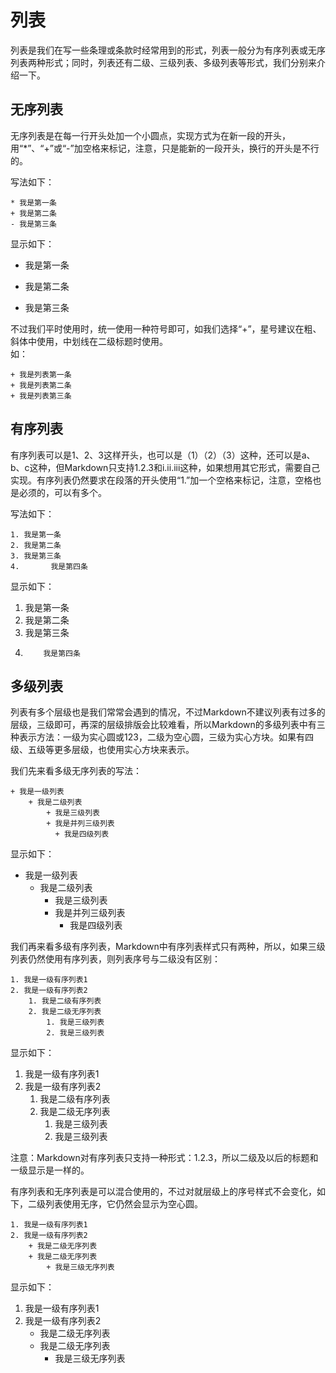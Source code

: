 # 列表
列表是我们在写一些条理或条款时经常用到的形式，列表一般分为有序列表或无序列表两种形式；同时，列表还有二级、三级列表、多级列表等形式，我们分别来介绍一下。

## 无序列表
无序列表是在每一行开头处加一个小圆点，实现方式为在新一段的开头，用“\*”、“\+”或“\-”加空格来标记，注意，只是能新的一段开头，换行的开头是不行的。

写法如下：  

    * 我是第一条  
    + 我是第二条  
    - 我是第三条  

显示如下：

* 我是第一条  
+ 我是第二条  
- 我是第三条  

不过我们平时使用时，统一使用一种符号即可，如我们选择“\+”，星号建议在粗、斜体中使用，中划线在二级标题时使用。  
如：

    + 我是列表第一条
    + 我是列表第二条
    + 我是列表第三条
    
## 有序列表
有序列表可以是1、2、3这样开头，也可以是（1）（2）（3）这种，还可以是a、b、c这种，但Markdown只支持1.2.3和i.ii.iii这种，如果想用其它形式，需要自己实现。有序列表仍然要求在段落的开头使用“1.”加一个空格来标记，注意，空格也是必须的，可以有多个。

写法如下：

    1. 我是第一条
    2. 我是第二条
    3. 我是第三条
    4.       我是第四条

显示如下：

1. 我是第一条
2. 我是第二条
3. 我是第三条
4.         我是第四条

## 多级列表
列表有多个层级也是我们常常会遇到的情况，不过Markdown不建议列表有过多的层级，三级即可，再深的层级排版会比较难看，所以Markdown的多级列表中有三种表示方法：一级为实心圆或123，二级为空心圆，三级为实心方块。如果有四级、五级等更多层级，也使用实心方块来表示。

我们先来看多级无序列表的写法：

    + 我是一级列表
        + 我是二级列表
            + 我是三级列表
            + 我是并列三级列表
              + 我是四级列表
        
            
显示如下： 

+ 我是一级列表
    + 我是二级列表
        + 我是三级列表
        + 我是并列三级列表
            + 我是四级列表
            
我们再来看多级有序列表，Markdown中有序列表样式只有两种，所以，如果三级列表仍然使用有序列表，则列表序号与二级没有区别：

    1. 我是一级有序列表1
    2. 我是一级有序列表2
        1. 我是二级有序列表
        2. 我是二级无序列表
            1. 我是三级列表
            2. 我是三级列表

显示如下：

1. 我是一级有序列表1
2. 我是一级有序列表2
    1. 我是二级有序列表
    2. 我是二级无序列表
        1. 我是三级列表
        2. 我是三级列表

注意：Markdown对有序列表只支持一种形式：1.2.3，所以二级及以后的标题和一级显示是一样的。

有序列表和无序列表是可以混合使用的，不过对就层级上的序号样式不会变化，如下，二级列表使用无序，它仍然会显示为空心圆。

    1. 我是一级有序列表1
    2. 我是一级有序列表2
        + 我是二级无序列表
        + 我是二级无序列表
            + 我是三级无序列表
            
显示如下：

1. 我是一级有序列表1
2. 我是一级有序列表2
    + 我是二级无序列表
    + 我是二级无序列表
        + 我是三级无序列表